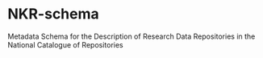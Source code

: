 # NKR-schema
Metadata Schema for the Description of Research Data Repositories in the National Catalogue of Repositories
